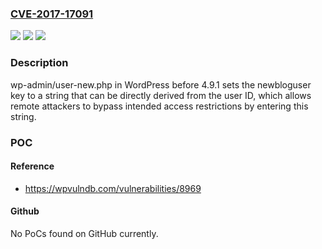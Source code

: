 ### [CVE-2017-17091](https://cve.mitre.org/cgi-bin/cvename.cgi?name=CVE-2017-17091)
![](https://img.shields.io/static/v1?label=Product&message=n%2Fa&color=blue)
![](https://img.shields.io/static/v1?label=Version&message=n%2Fa&color=blue)
![](https://img.shields.io/static/v1?label=Vulnerability&message=n%2Fa&color=brighgreen)

### Description

wp-admin/user-new.php in WordPress before 4.9.1 sets the newbloguser key to a string that can be directly derived from the user ID, which allows remote attackers to bypass intended access restrictions by entering this string.

### POC

#### Reference
- https://wpvulndb.com/vulnerabilities/8969

#### Github
No PoCs found on GitHub currently.

